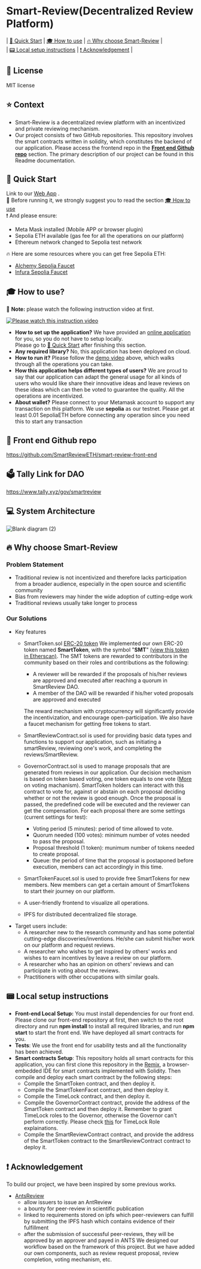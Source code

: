 
# Smart-Review(Decentralized Review Platform)
| [:rocket: Quick Start](#rocket-quick-start) | [:mortar_board: How to use](#mortar_board-how-to-use) | [:fire: Why choose Smart-Review](#fire--why-choose-smart-review) | \
| [:pager: Local setup instructions](#pager-local-setup-instructions) | [:heavy_exclamation_mark: Acknowledgement](#heavy_exclamation_mark-acknowledgement) |

## :page_with_curl: License
MIT license

## :star: Context
- Smart-Review is a decentralized review platform with an incentivized and private reviewing mechanism.
- Our project consists of two GitHub repositories. This repository involves the smart contracts written in solidity, which constitutes the backend of our application. Please access the frontend repo in the [**Front end Github repo**](https://github.com/SmartReviewETH/Smart-Review?tab=readme-ov-file#eyes-front-end-github-repo) section. The primary description of our project can be found in this Readme documentation.

## :rocket: Quick Start
Link to our [Web App](https://smartreview1.netlify.app) . \
:pushpin: Before running it, we strongly suggest you to read the section [:mortar_board: How to use](#mortar_board-how-to-use) \
:heavy_exclamation_mark: And please ensure:

 - Meta Mask installed (Mobile APP or browser plugin)
 - Sepolia ETH available (gas fee for all the operations on our platform)
 - Ethereum network changed to Sepolia test network

:fire: Here are some resources where you can get free Sepolia ETH:
	
 - [Alchemy Sepolia Faucet](https://www.alchemy.com/faucets/ethereum-sepolia)
 - [Infura Sepolia Faucet](https://www.infura.io/faucet/sepolia)

## :mortar_board: How to use?
:pushpin: __Note:__ please watch the following instruction video at first.


[![Please watch this instruction video](https://img.youtube.com/vi/V5dHaQT7ybU/0.jpg)](https://www.youtube.com/watch?v=V5dHaQT7ybU)


- __How to set up the application?__ We have provided an [online application](https://smartreview1.netlify.app) for you, so you do not have to setup locally. \
   Please go to [:rocket: Quick Start](#rocket-quick-start) after finishing this section.
- __Any required library?__ No, this application has been deployed on cloud.
- __How to run it?__ Please follow the [demo video](https://www.youtube.com/watch?v=V5dHaQT7ybU) above, which walks through all the operations you can take.
- __How this application helps different types of users?__ We are proud to say that our application can adapt the general usage for all kinds of users who would like share their innovative ideas and leave reviews on these ideas which can then be voted to guarantee the quality. All the operations are incentivized.
- __About wallet?__ Please connect to your Metamask account to support any transaction on this platform. We use __sepolia__ as our testnet. Please get at least 0.01 SepoliaETH before connecting any operation since you need this to start any transaction

## :eyes: Front end Github repo
https://github.com/SmartReviewETH/smart-review-front-end

## 🗳️ Tally Link for DAO 
https://www.tally.xyz/gov/smartreview

## :computer: System Architecture
![Blank diagram (2)](https://github.com/SmartReviewETH/Smart-Review/assets/152730008/b2e87586-b3a3-48ab-a974-f923debff63e)

## :fire:  Why choose Smart-Review
### Problem Statement
 - Traditional review is not incentivized and therefore lacks participation from a broader audience, especially in the open source and scientific community
 - Bias from reviewers may hinder the wide adoption of cutting-edge work
 - Traditional reviews usually take longer to process
### Our Solutions
- Key features
	- SmartToken.sol [ERC-20 token](https://ethereum.org/en/developers/docs/standards/tokens/erc-20/)
	  We implemented our own ERC-20 token named **SmartToken**, with the symbol "**SMT**" [(view this token in Etherscan)](https://sepolia.etherscan.io/token/0xFb3901F9Fc06045f9cE03EeEB21485559A858784). The SMT tokens are rewarded to contributors in the community based on their roles and contributions as the following:
	
		- A reviewer will be rewarded if the proposals of his/her reviews are approved and executed after reaching a quorum in SmartReview DAO.
		- A member of the DAO will be rewarded if his/her voted proposals are approved and executed
	
	  The reward mechanism with cryptocurrency will significantly provide the incentivization, and encourage open-participation. We also have a faucet mechanism for getting free tokens to start.
	- SmartReviewContract.sol is used for providing basic data types and functions to support our application, such as initiating a smartReview, reviewing one's work, and completing the reviews/SmartReview.
	- GovernorContract.sol is used to manage proposals that are generated from reviews in our application. Our decision mechanism is based on token based voting, one token equals to one vote ([More](https://limechain.tech/blog/dao-voting-mechanisms-explained/) on voting machanism). SmartToken holders can interact with this contract to vote for, against or abstain on each proposal deciding whether or not the review is good enough. Once the proposal is passed, the predefined code will be executed and the reviewer can get the compensation. For each proposal there are some settings (current settings for test):
 		- Voting period (5 minutes): period of time allowed to vote.
		- Quorum needed (100 votes): minimum number of votes needed to pass the proposal.
		- Proposal threshold (1 token): munimum number of tokens needed to create proposal.
		- Queue: the period of time that the proposal is postaponed before execution, members can act accordingly in this time.
 	- SmartTokenFaucet.sol is used to provide free SmartTokens for new members. New members can get a certain amount of SmartTokens to start their journey on our platform.
 	- A user-friendly frontend to visualize all operations.
    - IPFS for distributed decentralized file storage.
- Target users include:
	- A researcher new to the research community and has some potential cutting-edge discoveries/inventions. He/she can submit his/her work on our platform and request reviews.
	- A researcher who wishes to get inspired by others' works and wishes to earn incentives by leave a review on our platform.
 	- A researcher who has an opinion on others' reviews and can participate in voting about the reviews.
	- Practitioners with other occupations with similar goals.


## :pager: Local setup instructions

- __Front-end Local Setup:__ You must install dependencies for our front end. Please clone our front-end repository at first, then switch to the root directory and run __npm install__ to install all required libraries, and run __npm start__ to start the front end. We have deployed all smart contracts for you.
- __Tests__: We use the front end for usability tests and all the functionality has been achieved.
- __Smart contracts Setup__: This repository holds all smart contracts for this application, you can first clone this repository in the [Remix](https://remix.ethereum.org/), a browser-embedded IDE for smart contracts implemented with Solidity. Then compile and deploy each smart contract by the following steps:
	- Compile the SmartToken contract, and then deploy it.
 	- Compile the SmartTokenFacet contract, and then deploy it.
  	- Compile the TimeLock contract, and then deploy it.
  	- Compile the GovernorContract contract, provide the address of the SmartToken contract and then deploy it. Remember to grant TimeLock roles to the Governor, otherwise the Governor can't perform correctly. Please check [this](https://docs.openzeppelin.com/defender/v1/guide-timelock-roles) for TimeLock Role explainations.
 	- Compile the SmartReviewContract contract, and provide the address of the SmartToken contract to the SmartReviewContract contract to deploy it.

## :heavy_exclamation_mark: Acknowledgement

To build our project, we have been inspired by some previous works.
 - [AntsReview](https://github.com/naszam/ants-review)
 	- allow issuers to issue an AntReview
  	- a bounty for peer-review in scientific publication
   	- linked to requirements stored on ipfs which peer-reviewers can fulfill by submitting the IPFS hash which contains evidence of their fulfillment
	- after the submission of successful peer-reviews, they will be approved by an approver and payed in ANTS
   We designed our workflow based on the framework of this project. But we have added our own components, such as review request proposal, review completion, voting mechanism, etc.

